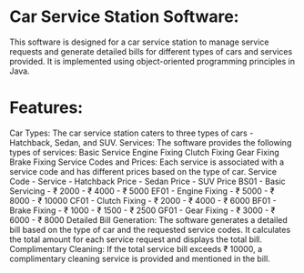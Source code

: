 # Car Service Station Software:
This software is designed for a car service station to manage service requests and generate detailed bills for different types of cars and services provided. It is implemented using object-oriented programming principles in Java.

# Features:
Car Types: The car service station caters to three types of cars - Hatchback, Sedan, and SUV.
Services: The software provides the following types of services:
Basic Service
Engine Fixing
Clutch Fixing
Gear Fixing
Brake Fixing
Service Codes and Prices: Each service is associated with a service code and has different prices based on the type of car.
Service Code - Service - Hatchback Price - Sedan Price - SUV Price
BS01 - Basic Servicing - ₹ 2000 - ₹ 4000 - ₹ 5000
EF01 - Engine Fixing - ₹ 5000 - ₹ 8000 - ₹ 10000
CF01 - Clutch Fixing - ₹ 2000 - ₹ 4000 - ₹ 6000
BF01 - Brake Fixing - ₹ 1000 - ₹ 1500 - ₹ 2500
GF01 - Gear Fixing - ₹ 3000 - ₹ 6000 - ₹ 8000
Detailed Bill Generation: The software generates a detailed bill based on the type of car and the requested service codes. It calculates the total amount for each service request and displays the total bill.
Complimentary Cleaning: If the total service bill exceeds ₹ 10000, a complimentary cleaning service is provided and mentioned in the bill.

